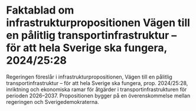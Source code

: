 # Faktablad om infrastrukturpropositionen Vägen till en pålitlig transportinfrastruktur – för att hela Sverige ska fungera, 2024/25:28

Regeringen föreslår i infrastrukturpropositionen, Vägen till en pålitlig transportinfrastruktur – för att hela Sverige ska fungera, prop. 2024/25:28, inriktning och ekonomiska ramar för åtgärder i transportinfrastrukturen för perioden 2026–2037. Propositionen bygger på en överenskommelse mellan regeringen och Sverigedemokraterna.
